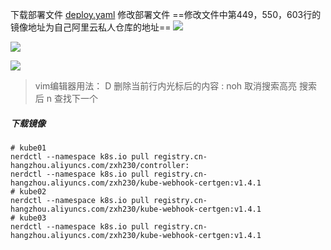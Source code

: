 下载部署文件
[deploy.yaml](https://gitee.com/zhaojiedong/work/blob/master/%E6%96%87%E4%BB%B6/deploy.yaml)
修改部署文件
==修改文件中第449，550，603行的镜像地址为自己阿里云私人仓库的地址==
![](https://gitee.com/zhaojiedong/img/raw/master/202407311447118.png)

![](https://gitee.com/zhaojiedong/img/raw/master/202407311447744.png)

![](https://gitee.com/zhaojiedong/img/raw/master/202407311447963.png)
>vim编辑器用法：
>D 删除当前行内光标后的内容
>: noh  取消搜索高亮
>搜索后 n 查找下一个
##### 下载镜像
```shell
# kube01
nerdctl --namespace k8s.io pull registry.cn-hangzhou.aliyuncs.com/zxh230/controller:
nerdctl --namespace k8s.io pull registry.cn-hangzhou.aliyuncs.com/zxh230/kube-webhook-certgen:v1.4.1
# kube02
nerdctl --namespace k8s.io pull registry.cn-hangzhou.aliyuncs.com/zxh230/kube-webhook-certgen:v1.4.1
# kube03
nerdctl --namespace k8s.io pull registry.cn-hangzhou.aliyuncs.com/zxh230/kube-webhook-certgen:v1.4.1
```